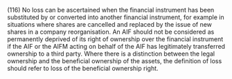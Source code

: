(116) No loss can be ascertained when the financial instrument has been substituted by or converted into another financial instrument, for example in situations where shares are cancelled and replaced by the issue of new shares in a company reorganisation. An AIF should not be considered as permanently deprived of its right of ownership over the financial instrument if the AIF or the AIFM acting on behalf of the AIF has legitimately transferred ownership to a third party. Where there is a distinction between the legal ownership and the beneficial ownership of the assets, the definition of loss should refer to loss of the beneficial ownership right.